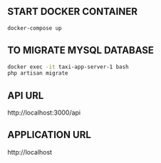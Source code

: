 ## START DOCKER CONTAINER

```sh
docker-compose up
```

## TO MIGRATE MYSQL DATABASE

```sh
docker exec -it taxi-app-server-1 bash
php artisan migrate
```

## API URL

http://localhost:3000/api

## APPLICATION URL

http://localhost
